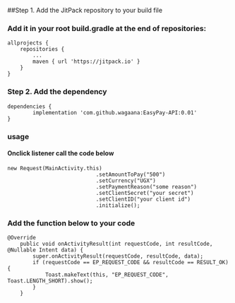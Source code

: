 ##Step 1. Add the JitPack repository to your build file

### Add it in your root build.gradle at the end of repositories:

	allprojects {
		repositories {
			...
			maven { url 'https://jitpack.io' }
		}
	}
### Step 2. Add the dependency

	dependencies {
	        implementation 'com.github.wagaana:EasyPay-API:0.01'
	}
	
### usage

#### Onclick listener call the code below

	new Request(MainActivity.this)
                                .setAmountToPay("500")
                                .setCurrency("UGX")
                                .setPaymentReason("some reason")
                                .setClientSecret("your secret")
                                .setClientID("your client id")
                                .initialize();
                            
### Add the function below to your code

	@Override
        public void onActivityResult(int requestCode, int resultCode, @Nullable Intent data) {
            super.onActivityResult(requestCode, resultCode, data);
            if (requestCode == EP_REQUEST_CODE && resultCode == RESULT_OK) {
                Toast.makeText(this, "EP_REQUEST_CODE", Toast.LENGTH_SHORT).show();
            }
        }

